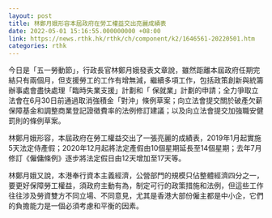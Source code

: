 ```yaml
---
layout: post
title: 林鄭月娥形容本屆政府在勞工權益交出亮麗成績表
date: 2022-05-01 15:16:55.000000000 +08:00
link: https://news.rthk.hk/rthk/ch/component/k2/1646561-20220501.htm
categories: rthk
---
```


今日是「五一勞動節」，行政長官林鄭月娥發表文章說，雖然距離本屆政府任期完結只有兩個月，但支援勞工的工作有增無減，繼續多項工作，包括政策創新與統籌辦事處會盡快處理「臨時失業支援」計劃和「 保就業」計劃的申請；全力爭取立法會在6月30日前通過取消強積金「對沖」條例草案；向立法會提交關於破產欠薪保障基金和調整商業登記證徵費率的法例修訂建議；以及向立法會提交加強職安健罰則的條例草案。

林鄭月娥形容，本屆政府在勞工權益交出了一張亮麗的成績表，2019年1月起實施5天法定侍產假；2020年12月起將法定產假由10個星期延長至14個星期；去年7月修訂《僱傭條例》逐步將法定假日由12天增加至17天等。

林鄭月娥又說，本港奉行資本主義經濟，公營部門的規模只佔整體經濟四分之一，要更好保障勞工權益，須政府主動有為，制定可行的政策措施和法例，但這些工作往往涉及勞資雙方不同立場、不同意見，尤其是香港大部份僱主都是中小企，它們的負擔能力是一個必須考慮和平衡的因素。
